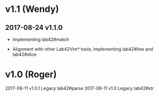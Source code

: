 
# v1.1 (Wendy)

## 2017-08-24  v1.1.0 

* Implementing lab42#match

* Alignment with other Lab42Vim* tools, implementing lab42#line and lab42#slice

# v1.0 (Roger)

2017-08-11 v1.0.1 Legacy lab42#parse
2017-08-11 v1.0  Legacy lab42#str
